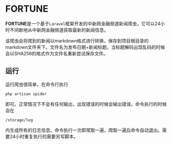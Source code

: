 # FORTUNE

**FORTUNE**是一个基于`Laravel`框架开发的中新网金融频道新闻爬虫，它可以24小时不间断地从中新网金融频道获取最新的新闻信息。

该爬虫会将爬到的新闻以markdown格式进行转换，保存到项目根目录的markdown文件夹下。文件名为发布日期+新闻标题。当标题解码出现乱码的时候会以SHA256的格式作为文件名重新尝试保存文件。

## 运行

运行爬虫很简单，在命令行执行

    php artisan spider

即可。正常情况下不会有任何输出，出现错误的时候会输出错误。命令执行的时候会在

    /storage/log

内生成所有的日志信息。命令执行一次即爬取一遍，爬取一遍后命令自动退出。需要24小时重复执行的需要另写脚本。